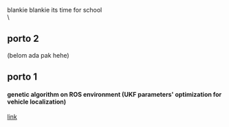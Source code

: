 blankie blankie its time for school\
\


## porto 2
(belom ada pak hehe)

## porto 1
#### genetic algorithm on ROS environment (UKF parameters' optimization for vehicle localization)
[link](ga.md)
